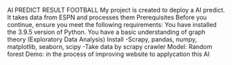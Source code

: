 AI PREDICT RESULT FOOTBALL
My project is created to deploy a AI predict. It takes data from ESPN and processes them
Prerequisites
Before you continue, ensure you meet the following requirements:
You have installed the 3.9.5 version of Python.
You have a basic understanding of graph theory (Exploratory Data Analysis)
Install
  -Scrapy, pandas, numpy, matplotlib, seaborn, scipy
  -Take data by scrapy crawler
Model: Random forest
Demo: in the process of improving website to applycation this AI
